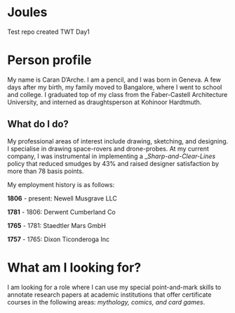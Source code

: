 # Joules
Test repo created TWT Day1
# Person profile
My name is Caran D’Arche. I am a pencil, and I was born in Geneva. A few days after my birth, my family moved to Bangalore, where I went to school and college. I graduated top of my class from the Faber-Castell Architecture University, and interned as draughtsperson at Kohinoor Hardtmuth.
## What do I do?
My professional areas of interest include drawing, sketching, and designing. I specialise in drawing space-rovers and drone-probes.
At my current company, I was instrumental in implementing a __Sharp-and-Clear-Lines_ policy that reduced smudges by 43% and raised designer satisfaction by more than 78 basis points.

My employment history is as follows:

**1806** - present: Newell Musgrave LLC

**1781** - 1806: Derwent Cumberland Co

**1765** - 1781: Staedtler Mars GmbH

**1757** - 1765: Dixon Ticonderoga Inc

# What am I looking for?
I am looking for a role where I can use my special point-and-mark skills to annotate research papers at academic institutions that offer certificate courses in the following areas: _mythology, comics, and card games_.

